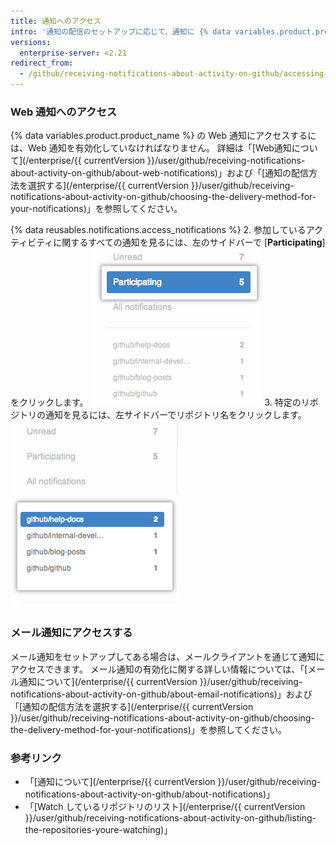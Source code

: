 ```yaml
---
title: 通知へのアクセス
intro: '通知の配信のセットアップに応じて、通知に {% data variables.product.product_name %} 上か、メールクライアントを通じてアクセスできます。'
versions:
  enterprise-server: <2.21
redirect_from:
  - /github/receiving-notifications-about-activity-on-github/accessing-your-notifications
---
```

### Web 通知へのアクセス

{% data variables.product.product_name %} の Web 通知にアクセスするには、Web 通知を有効化していなければなりません。 詳細は「[Web通知について](/enterprise/{{ currentVersion }}/user/github/receiving-notifications-about-activity-on-github/about-web-notifications)」および「[通知の配信方法を選択する](/enterprise/{{ currentVersion }}/user/github/receiving-notifications-about-activity-on-github/choosing-the-delivery-method-for-your-notifications)」を参照してください。

{% data reusables.notifications.access_notifications %}
2. 参加しているアクティビティに関するすべての通知を見るには、左のサイドバーで [**Participating**] をクリックします。 ![参加通知のリスト](/assets/images/help/notifications/notifications_sidebar_participating.png)
3. 特定のリポジトリの通知を見るには、左サイドバーでリポジトリ名をクリックします。 ![個々のリポジトリの通知のリスト](/assets/images/help/notifications/notifications_sidebar_specific_repos.png)

### メール通知にアクセスする

メール通知をセットアップしてある場合は、メールクライアントを通じて通知にアクセスできます。 メール通知の有効化に関する詳しい情報については、「[メール通知について](/enterprise/{{ currentVersion }}/user/github/receiving-notifications-about-activity-on-github/about-email-notifications)」および「[通知の配信方法を選択する](/enterprise/{{ currentVersion }}/user/github/receiving-notifications-about-activity-on-github/choosing-the-delivery-method-for-your-notifications)」を参照してください。

### 参考リンク

- 「[通知について](/enterprise/{{ currentVersion }}/user/github/receiving-notifications-about-activity-on-github/about-notifications)」
- 「[Watch しているリポジトリのリスト](/enterprise/{{ currentVersion }}/user/github/receiving-notifications-about-activity-on-github/listing-the-repositories-youre-watching)」
